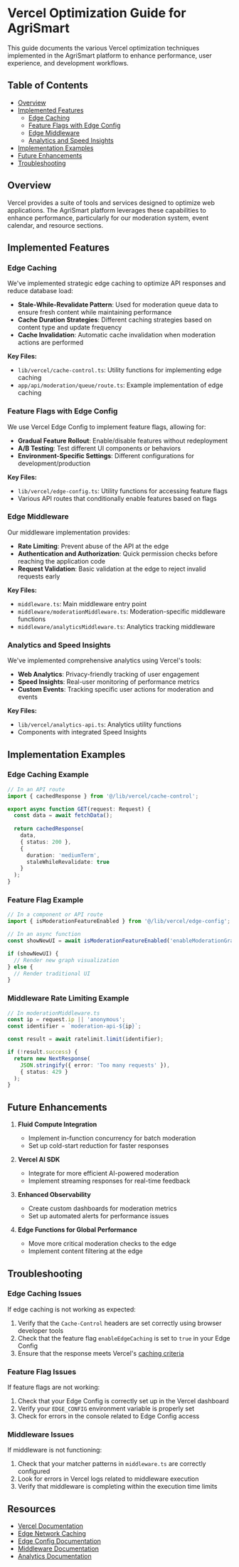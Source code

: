 # Vercel Optimization Guide for AgriSmart

This guide documents the various Vercel optimization techniques implemented in the AgriSmart platform to enhance performance, user experience, and development workflows.

## Table of Contents

- [Overview](#overview)
- [Implemented Features](#implemented-features)
  - [Edge Caching](#edge-caching)
  - [Feature Flags with Edge Config](#feature-flags-with-edge-config)
  - [Edge Middleware](#edge-middleware)
  - [Analytics and Speed Insights](#analytics-and-speed-insights)
- [Implementation Examples](#implementation-examples)
- [Future Enhancements](#future-enhancements)
- [Troubleshooting](#troubleshooting)

## Overview

Vercel provides a suite of tools and services designed to optimize web applications. The AgriSmart platform leverages these capabilities to enhance performance, particularly for our moderation system, event calendar, and resource sections.

## Implemented Features

### Edge Caching

We've implemented strategic edge caching to optimize API responses and reduce database load:

- **Stale-While-Revalidate Pattern**: Used for moderation queue data to ensure fresh content while maintaining performance
- **Cache Duration Strategies**: Different caching strategies based on content type and update frequency
- **Cache Invalidation**: Automatic cache invalidation when moderation actions are performed

**Key Files:**
- `lib/vercel/cache-control.ts`: Utility functions for implementing edge caching
- `app/api/moderation/queue/route.ts`: Example implementation of edge caching

### Feature Flags with Edge Config

We use Vercel Edge Config to implement feature flags, allowing for:

- **Gradual Feature Rollout**: Enable/disable features without redeployment
- **A/B Testing**: Test different UI components or behaviors
- **Environment-Specific Settings**: Different configurations for development/production

**Key Files:**
- `lib/vercel/edge-config.ts`: Utility functions for accessing feature flags
- Various API routes that conditionally enable features based on flags

### Edge Middleware

Our middleware implementation provides:

- **Rate Limiting**: Prevent abuse of the API at the edge
- **Authentication and Authorization**: Quick permission checks before reaching the application code
- **Request Validation**: Basic validation at the edge to reject invalid requests early

**Key Files:**
- `middleware.ts`: Main middleware entry point
- `middleware/moderationMiddleware.ts`: Moderation-specific middleware functions
- `middleware/analyticsMiddleware.ts`: Analytics tracking middleware

### Analytics and Speed Insights

We've implemented comprehensive analytics using Vercel's tools:

- **Web Analytics**: Privacy-friendly tracking of user engagement
- **Speed Insights**: Real-user monitoring of performance metrics
- **Custom Events**: Tracking specific user actions for moderation and events

**Key Files:**
- `lib/vercel/analytics-api.ts`: Analytics utility functions
- Components with integrated Speed Insights

## Implementation Examples

### Edge Caching Example

```typescript
// In an API route
import { cachedResponse } from '@/lib/vercel/cache-control';

export async function GET(request: Request) {
  const data = await fetchData();
  
  return cachedResponse(
    data,
    { status: 200 },
    { 
      duration: 'mediumTerm',
      staleWhileRevalidate: true 
    }
  );
}
```

### Feature Flag Example

```typescript
// In a component or API route
import { isModerationFeatureEnabled } from '@/lib/vercel/edge-config';

// In an async function
const showNewUI = await isModerationFeatureEnabled('enableModerationGraphView');

if (showNewUI) {
  // Render new graph visualization
} else {
  // Render traditional UI
}
```

### Middleware Rate Limiting Example

```typescript
// In moderationMiddleware.ts
const ip = request.ip || 'anonymous';
const identifier = `moderation-api-${ip}`;

const result = await ratelimit.limit(identifier);

if (!result.success) {
  return new NextResponse(
    JSON.stringify({ error: 'Too many requests' }),
    { status: 429 }
  );
}
```

## Future Enhancements

1. **Fluid Compute Integration**
   - Implement in-function concurrency for batch moderation
   - Set up cold-start reduction for faster responses

2. **Vercel AI SDK**
   - Integrate for more efficient AI-powered moderation
   - Implement streaming responses for real-time feedback

3. **Enhanced Observability**
   - Create custom dashboards for moderation metrics
   - Set up automated alerts for performance issues

4. **Edge Functions for Global Performance**
   - Move more critical moderation checks to the edge
   - Implement content filtering at the edge

## Troubleshooting

### Edge Caching Issues

If edge caching is not working as expected:

1. Verify that the `Cache-Control` headers are set correctly using browser developer tools
2. Check that the feature flag `enableEdgeCaching` is set to `true` in your Edge Config
3. Ensure that the response meets Vercel's [caching criteria](https://vercel.com/docs/edge-network/caching)

### Feature Flag Issues

If feature flags are not working:

1. Check that your Edge Config is correctly set up in the Vercel dashboard
2. Verify your `EDGE_CONFIG` environment variable is properly set
3. Check for errors in the console related to Edge Config access

### Middleware Issues

If middleware is not functioning:

1. Check that your matcher patterns in `middleware.ts` are correctly configured
2. Look for errors in Vercel logs related to middleware execution
3. Verify that middleware is completing within the execution time limits

## Resources

- [Vercel Documentation](https://vercel.com/docs)
- [Edge Network Caching](https://vercel.com/docs/edge-network/caching)
- [Edge Config Documentation](https://vercel.com/docs/storage/edge-config)
- [Middleware Documentation](https://vercel.com/docs/functions/edge-middleware)
- [Analytics Documentation](https://vercel.com/docs/analytics)
